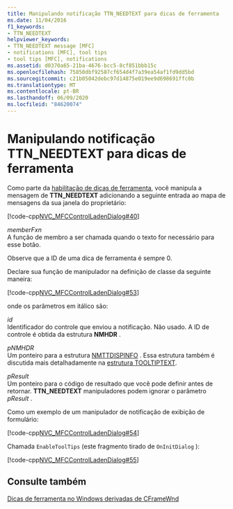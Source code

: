 ```yaml
---
title: Manipulando notificação TTN_NEEDTEXT para dicas de ferramenta
ms.date: 11/04/2016
f1_keywords:
- TTN_NEEDTEXT
helpviewer_keywords:
- TTN_NEEDTEXT message [MFC]
- notifications [MFC], tool tips
- tool tips [MFC], notifications
ms.assetid: d0370a65-21ba-4676-bcc5-8cf851bbb15c
ms.openlocfilehash: 75850dbf92587cf654d4f7a39ea54af1fd9dd5bd
ms.sourcegitcommit: c21b05042debc97d14875e019ee9d698691ffc0b
ms.translationtype: MT
ms.contentlocale: pt-BR
ms.lasthandoff: 06/09/2020
ms.locfileid: "84620074"
---
```

# <a name="handling-ttn_needtext-notification-for-tool-tips"></a>Manipulando notificação TTN_NEEDTEXT para dicas de ferramenta

Como parte da [habilitação de dicas de ferramenta](enabling-tool-tips.md), você manipula a mensagem de **TTN_NEEDTEXT** adicionando a seguinte entrada ao mapa de mensagens da sua janela do proprietário:

[!code-cpp[NVC_MFCControlLadenDialog#40](codesnippet/cpp/handling-ttn-needtext-notification-for-tool-tips_1.cpp)]

*memberFxn*<br/>
A função de membro a ser chamada quando o texto for necessário para esse botão.

Observe que a ID de uma dica de ferramenta é sempre 0.

Declare sua função de manipulador na definição de classe da seguinte maneira:

[!code-cpp[NVC_MFCControlLadenDialog#53](codesnippet/cpp/handling-ttn-needtext-notification-for-tool-tips_2.h)]

onde os parâmetros em itálico são:

*id*<br/>
Identificador do controle que enviou a notificação. Não usado. A ID de controle é obtida da estrutura **NMHDR** .

*pNMHDR*<br/>
Um ponteiro para a estrutura [NMTTDISPINFO](/windows/win32/api/commctrl/ns-commctrl-nmttdispinfow) . Essa estrutura também é discutida mais detalhadamente na [estrutura TOOLTIPTEXT](tooltiptext-structure.md).

*pResult*<br/>
Um ponteiro para o código de resultado que você pode definir antes de retornar. **TTN_NEEDTEXT** manipuladores podem ignorar o parâmetro *pResult* .

Como um exemplo de um manipulador de notificação de exibição de formulário:

[!code-cpp[NVC_MFCControlLadenDialog#54](codesnippet/cpp/handling-ttn-needtext-notification-for-tool-tips_3.cpp)]

Chamada `EnableToolTips` (este fragmento tirado de `OnInitDialog` ):

[!code-cpp[NVC_MFCControlLadenDialog#55](codesnippet/cpp/handling-ttn-needtext-notification-for-tool-tips_4.cpp)]

## <a name="see-also"></a>Consulte também

[Dicas de ferramenta no Windows derivadas de CFrameWnd](tool-tips-in-windows-not-derived-from-cframewnd.md)
